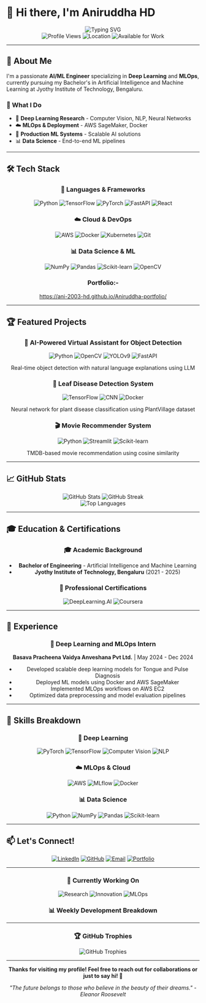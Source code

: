 # 👋 Hi there, I'm Aniruddha HD

<div align="center">
  <img src="https://readme-typing-svg.herokuapp.com?font=Fira+Code&weight=500&size=28&pause=1000&color=3B82F6&center=true&vCenter=true&width=600&height=100&lines=AI%2FML+Engineer;Deep+Learning+Specialist;MLOps+Enthusiast;Computer+Vision+Expert" alt="Typing SVG" />
</div>

<div align="center">
  <img src="https://komarev.com/ghpvc/?username=Ani-2003-HD&style=flat-square&color=blue" alt="Profile Views" />
  <img src="https://img.shields.io/badge/Location-Shivamogga%2C%20Karnataka-blue?style=flat-square" alt="Location" />
  <img src="https://img.shields.io/badge/Available%20for%20Work-Yes-green?style=flat-square" alt="Available for Work" />
</div>

---

## 🚀 About Me

I'm a passionate **AI/ML Engineer** specializing in **Deep Learning** and **MLOps**, currently pursuing my Bachelor's in Artificial Intelligence and Machine Learning at Jyothy Institute of Technology, Bengaluru.

### 🎯 What I Do
- 🔬 **Deep Learning Research** - Computer Vision, NLP, Neural Networks
- ☁️ **MLOps & Deployment** - AWS SageMaker, Docker
- 🚀 **Production ML Systems** - Scalable AI solutions
- 📊 **Data Science** - End-to-end ML pipelines

---

## 🛠️ Tech Stack

<div align="center">
  
### 🐍 Languages & Frameworks
![Python](https://img.shields.io/badge/Python-3776AB?style=for-the-badge&logo=python&logoColor=white)
![TensorFlow](https://img.shields.io/badge/TensorFlow-FF6F00?style=for-the-badge&logo=tensorflow&logoColor=white)
![PyTorch](https://img.shields.io/badge/PyTorch-EE4C2C?style=for-the-badge&logo=pytorch&logoColor=white)
![FastAPI](https://img.shields.io/badge/FastAPI-005571?style=for-the-badge&logo=fastapi&logoColor=white)
![React](https://img.shields.io/badge/React-20232A?style=for-the-badge&logo=react&logoColor=61DAFB)

### ☁️ Cloud & DevOps
![AWS](https://img.shields.io/badge/AWS-FF9900?style=for-the-badge&logo=amazonaws&logoColor=white)
![Docker](https://img.shields.io/badge/Docker-2CA5E0?style=for-the-badge&logo=docker&logoColor=white)
![Kubernetes](https://img.shields.io/badge/Kubernetes-326CE5?style=for-the-badge&logo=kubernetes&logoColor=white)
![Git](https://img.shields.io/badge/Git-F05032?style=for-the-badge&logo=git&logoColor=white)

### 📊 Data Science & ML
![NumPy](https://img.shields.io/badge/Numpy-777BB4?style=for-the-badge&logo=numpy&logoColor=white)
![Pandas](https://img.shields.io/badge/Pandas-2C2D72?style=for-the-badge&logo=pandas&logoColor=white)
![Scikit-learn](https://img.shields.io/badge/scikit_learn-F7931E?style=for-the-badge&logo=scikit-learn&logoColor=white)
![OpenCV](https://img.shields.io/badge/OpenCV-27338e?style=for-the-badge&logo=opencv&logoColor=white)


### Portfolio:-
https://ani-2003-hd.github.io/Aniruddha-portfolio/

</div>

---

## 🏆 Featured Projects

<div align="center">

### 🤖 AI-Powered Virtual Assistant for Object Detection
![Python](https://img.shields.io/badge/Python-3776AB?style=flat-square&logo=python&logoColor=white)
![OpenCV](https://img.shields.io/badge/OpenCV-27338e?style=flat-square&logo=opencv&logoColor=white)
![YOLOv9](https://img.shields.io/badge/YOLOv9-00FFFF?style=flat-square&logo=yolo&logoColor=black)
![FastAPI](https://img.shields.io/badge/FastAPI-005571?style=flat-square&logo=fastapi&logoColor=white)

Real-time object detection with natural language explanations using LLM

### 🌿 Leaf Disease Detection System
![TensorFlow](https://img.shields.io/badge/TensorFlow-FF6F00?style=flat-square&logo=tensorflow&logoColor=white)
![CNN](https://img.shields.io/badge/CNN-FF6B6B?style=flat-square&logo=neural-network&logoColor=white)
![Docker](https://img.shields.io/badge/Docker-2CA5E0?style=flat-square&logo=docker&logoColor=white)

Neural network for plant disease classification using PlantVillage dataset

### 🎬 Movie Recommender System
![Python](https://img.shields.io/badge/Python-3776AB?style=flat-square&logo=python&logoColor=white)
![Streamlit](https://img.shields.io/badge/Streamlit-FF4B4B?style=flat-square&logo=streamlit&logoColor=white)
![Scikit-learn](https://img.shields.io/badge/scikit_learn-F7931E?style=flat-square&logo=scikit-learn&logoColor=white)

TMDB-based movie recommendation using cosine similarity

</div>

---

## 📈 GitHub Stats

<div align="center">
  <img src="https://github-readme-stats.vercel.app/api?username=Ani-2003-HD&show_icons=true&theme=radical&hide_border=true&bg_color=0D1117&title_color=3B82F6&text_color=FFFFFF&icon_color=3B82F6" alt="GitHub Stats" />
  
  <img src="https://github-readme-streak-stats.herokuapp.com/?user=Ani-2003-HD&theme=radical&hide_border=true&background=0D1117&stroke=3B82F6&ring=3B82F6&fire=3B82F6&currStreakNum=FFFFFF&currStreakLabel=FFFFFF&sideNums=FFFFFF&sideLabels=FFFFFF&dates=FFFFFF" alt="GitHub Streak" />
</div>

<div align="center">
  <img src="https://github-readme-stats.vercel.app/api/top-langs/?username=Ani-2003-HD&layout=compact&theme=radical&hide_border=true&bg_color=0D1117&title_color=3B82F6&text_color=FFFFFF&langs_count=8" alt="Top Languages" />
</div>

---

## 🎓 Education & Certifications

<div align="center">

### 🎓 Academic Background
- **Bachelor of Engineering** - Artificial Intelligence and Machine Learning
- **Jyothy Institute of Technology, Bengaluru** (2021 - 2025)

### 🏅 Professional Certifications
![DeepLearning.AI](https://img.shields.io/badge/DeepLearning.AI-Deep_Learning_Specialization-yellow?style=flat-square&logo=deeplearning-ai&logoColor=black)
![Coursera](https://img.shields.io/badge/Coursera-Mathematics_for_ML_Specialization-purple?style=flat-square&logo=coursera&logoColor=white)

</div>

---

## 💼 Experience

<div align="center">

### 🔬 Deep Learning and MLOps Intern
**Basava Pracheena Vaidya Anveshana Pvt Ltd.** | May 2024 - Dec 2024

- Developed scalable deep learning models for Tongue and Pulse Diagnosis
- Deployed ML models using Docker and AWS SageMaker
- Implemented MLOps workflows on AWS EC2
- Optimized data preprocessing and model evaluation pipelines

</div>

---

## 🌟 Skills Breakdown

<div align="center">

### 🧠 Deep Learning
![PyTorch](https://img.shields.io/badge/PyTorch-EE4C2C?style=flat-square&logo=pytorch&logoColor=white)
![TensorFlow](https://img.shields.io/badge/TensorFlow-FF6F00?style=flat-square&logo=tensorflow&logoColor=white)
![Computer Vision](https://img.shields.io/badge/Computer_Vision-OpenCV-blue?style=flat-square&logo=opencv&logoColor=white)
![NLP](https://img.shields.io/badge/NLP-Hugging_Face-yellow?style=flat-square&logo=huggingface&logoColor=black)

### ☁️ MLOps & Cloud
![AWS](https://img.shields.io/badge/AWS_SageMaker-FF9900?style=flat-square&logo=amazonaws&logoColor=white)
![MLflow](https://img.shields.io/badge/MLflow-019733?style=flat-square&logo=mlflow&logoColor=white)
![Docker](https://img.shields.io/badge/Docker-2CA5E0?style=flat-square&logo=docker&logoColor=white)

### 📊 Data Science
![Python](https://img.shields.io/badge/Python-3776AB?style=flat-square&logo=python&logoColor=white)
![NumPy](https://img.shields.io/badge/NumPy-777BB4?style=flat-square&logo=numpy&logoColor=white)
![Pandas](https://img.shields.io/badge/Pandas-2C2D72?style=flat-square&logo=pandas&logoColor=white)
![Scikit-learn](https://img.shields.io/badge/Scikit--learn-F7931E?style=flat-square&logo=scikit-learn&logoColor=white)

</div>

---

## 📫 Let's Connect!

<div align="center">
  
[![LinkedIn](https://img.shields.io/badge/LinkedIn-0077B5?style=for-the-badge&logo=linkedin&logoColor=white)](https://linkedin.com/in/Aniruddha-HD)
[![GitHub](https://img.shields.io/badge/GitHub-100000?style=for-the-badge&logo=github&logoColor=white)](https://github.com/Ani-2003-HD)
[![Email](https://img.shields.io/badge/Email-D14836?style=for-the-badge&logo=gmail&logoColor=white)](mailto:aniruddhahdkedlaya@gmail.com)
[![Portfolio](https://img.shields.io/badge/Portfolio-FF6B6B?style=for-the-badge&logo=portfolio&logoColor=white)](https://ani-2003-hd.github.io/Aniruddha-portfolio)

</div>

---

<div align="center">
  
### 🎯 Currently Working On
![Research](https://img.shields.io/badge/🔬_Research_Phase-green?style=flat-square)
![Innovation](https://img.shields.io/badge/💡_Innovation_Lab-blue?style=flat-square)
![MLOps](https://img.shields.io/badge/🚀_MLOps_Pipeline-orange?style=flat-square)

### 📊 Weekly Development Breakdown
<!--START_SECTION:waka-->
<!--END_SECTION:waka-->

</div>

---

<div align="center">
  
### 🏆 GitHub Trophies
![GitHub Trophies](https://github-profile-trophy.vercel.app/?username=Ani-2003-HD&theme=radical&no-frame=true&no-bg=false&margin-w=4)


---

<div align="center">
  
**Thanks for visiting my profile! Feel free to reach out for collaborations or just to say hi! 👋**

*"The future belongs to those who believe in the beauty of their dreams." - Eleanor Roosevelt*

</div> 
